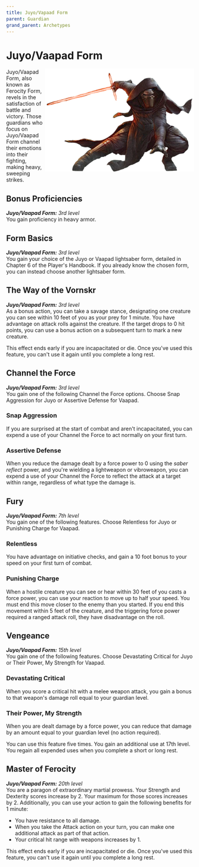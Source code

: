 ```yaml
---
title: Juyo/Vapaad Form
parent: Guardian
grand_parent: Archetypes
---
```


# Juyo/Vaapad Form

<img src='../../../../zzImages/Classes/guardian_form07.png' style='float:right; width:400px;'>

Juyo/Vaapad Form, also known as Ferocity Form, revels in the satisfaction of battle and victory. Those guardians who focus on Juyo/Vaapad Form channel their emotions into their fighting, making heavy, sweeping strikes.

## Bonus Proficiencies
_**Juyo/Vaapad Form:** 3rd level_<br>
You gain proficiency in heavy armor.

## Form Basics
_**Juyo/Vaapad Form:** 3rd level_<br>
You gain your choice of the Juyo or Vaapad lightsaber form, detailed in Chapter 6 of the Player's Handbook. If you already know the chosen form, you can instead choose another lightsaber form.

## The Way of the Vornskr
_**Juyo/Vaapad Form:** 3rd level_<br>
As a bonus action, you can take a savage stance, designating one creature you can see within 10 feet of you as your prey for 1 minute. You have advantage on attack rolls against the creature. If the target drops to 0 hit points, you can use a bonus action on a subsequent turn to mark a new creature.

This effect ends early if you are incapacitated or die. Once you've used this feature, you can't use it again until you complete a long rest.




## Channel the Force
_**Juyo/Vaapad Form:** 3rd level_<br>
You gain one of the following Channel the Force options. Choose Snap Aggression for Juyo or Assertive Defense for Vaapad.

### Snap Aggression
If you are surprised at the start of combat and aren't incapacitated, you can expend a use of your Channel the Force to act normally on your first turn.

### Assertive Defense
When you reduce the damage dealt by a force power to 0 using the *saber reflect* power, and you're wielding a lightweapon or vibroweapon, you can expend a use of your Channel the Force to reflect the attack at a target within range, regardless of what type the damage is.

<!--- <img src='https://www.gmbinder.com/images/XSgalq5.png' style='position:absolute;bottom:25px;right:5px;width:815px;z-index:1000' /> --->





## Fury
_**Juyo/Vaapad Form:** 7th level_<br>
You gain one of the following features. Choose Relentless for Juyo or Punishing Charge for Vaapad.

### Relentless 
You have advantage on initiative checks, and gain a 10 foot bonus to your speed on your first turn of combat.

### Punishing Charge 
When a hostile creature you can see or hear within 30 feet of you casts a force power, you can use your reaction to move up to half your speed. You must end this move closer to the enemy than you started. If you end this movement within 5 feet of the creature, and the triggering force power required a ranged attack roll, they have disadvantage on the roll.

## Vengeance
_**Juyo/Vaapad Form:** 15th level_<br>
You gain one of the following features. Choose Devastating Critical for Juyo or Their Power, My Strength for Vaapad.

### Devastating Critical
When you score a critical hit with a melee weapon attack, you gain a bonus to that weapon's damage roll equal to your guardian level.

### Their Power, My Strength
When you are dealt damage by a force power, you can reduce that damage by an amount equal to your guardian level (no action required).

You can use this feature five times. You gain an additional use at 17th level. You regain all expended uses when you complete a short or long rest.



## Master of Ferocity
_**Juyo/Vaapad Form:** 20th level_<br>
You are a paragon of extraordinary martial prowess. Your Strength and Dexterity scores increase by 2. Your maximum for those scores increases by 2. Additionally, you can use your action to gain the following benefits for 1 minute:
- You have resistance to all damage.
- When you take the Attack action on your turn, you can make one additional attack as part of that action.
- Your critical hit range with weapons increases by 1.

This effect ends early if you are incapacitated or die. Once you've used this feature, you can't use it again until you complete a long rest.
